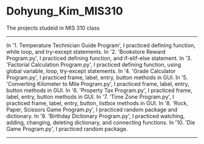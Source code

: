 # Dohyung_Kim_MIS310
The projects studeid in MIS 310 class

--------------------------------------------------------------------------------------------------------------------------------

In '1. Temperature Technician Guide Program', I practiced defining function, while loop, and try-except statements.
In '2. 'Bookstore Reward Program.py', I practiced defining function, and if-elif-else statement.
In '3. 'Factorial Calculation Program.py', I practiced defining function, using global variable, loop, try-except statements.
In '4. 'Grade Calculator Program.py', I practiced frame, label, entry, button methods in GUI.
In '5. 'Converting Kilometer to Mile Program.py', I practiced frame, label, entry, button methods in GUI.
In '6. 'Property Tax Program.py', I practiced frame, label, entry, button methods in GUI.
In '7. 'Time Zone Program.py', I practiced frame, label, entry, button, listbox methods in GUI.
In '8. 'Rock, Paper, Scissors Game Program.py', I practiced random package and dictionary.
In '9. 'Birthday Dictionary Program.py', I practiced watching, adding, changing, deleting dictionary, and connecting functions.
In '10. 'Die Game Program.py', I practiced random package.

--------------------------------------------------------------------------------------------------------------------------------
